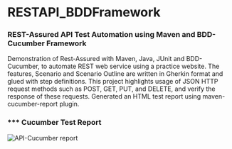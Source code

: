 # RESTAPI_BDDFramework

### REST-Assured API Test Automation using Maven and BDD-Cucumber Framework

Demonstration of Rest-Assured with Maven, Java, JUnit and BDD-Cucumber, to automate REST web service using a practice
website. The features, Scenario and Scenario Outline are written in Gherkin format and glued with step definitions.
This project highlights usage of JSON HTTP request methods such as POST, GET, PUT, and DELETE, and verify the
response of these requests. Generated an HTML test report using maven-cucumber-report plugin.

### *** Cucumber Test Report
![API-Cucumber report](https://user-images.githubusercontent.com/61662759/93028020-9f248a80-f5d6-11ea-88b0-3769ee2cec8a.PNG)


